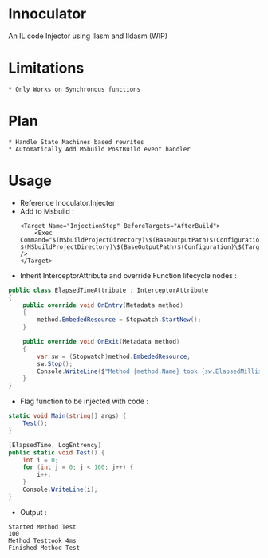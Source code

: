# Innoculator
An IL code Injector using Ilasm and Ildasm (WIP)
# Limitations
    * Only Works on Synchronous functions
# Plan 
    * Handle State Machines based rewrites
    * Automatically Add MSbuild PostBuild event handler
# Usage
* Reference Inoculator.Injecter
* Add to Msbuild :
   ```
   <Target Name="InjectionStep" BeforeTargets="AfterBuild">
       <Exec Command="$(MSbuildProjectDirectory)\$(BaseOutputPath)$(Configuration)\$(TargetFramework)\Inoculator.Injector.exe   $(MSbuildProjectDirectory)\$(BaseOutputPath)$(Configuration)\$(TargetFramework)\$(AssemblyName).dll" />
   </Target>
  ```
* Inherit InterceptorAttribute and override Function lifecycle nodes :  
```csharp
public class ElapsedTimeAttribute : InterceptorAttribute
{
    public override void OnEntry(Metadata method)
    {
        method.EmbededResource = Stopwatch.StartNew();        
    }

    public override void OnExit(Metadata method)
    {
        var sw = (Stopwatch)method.EmbededResource;
        sw.Stop();
        Console.WriteLine($"Method {method.Name} took {sw.ElapsedMilliseconds}ms");
    }
}
```
* Flag function to be injected with code : 
```csharp
static void Main(string[] args) {
    Test();
}

[ElapsedTime, LogEntrency]
public static void Test() {
    int i = 0;
    for (int j = 0; j < 100; j++) {
        i++;
    }
    Console.WriteLine(i);
}
```
* Output :
```
Started Method Test                                                                                                                                           
100                                                                                                                                                           
Method Testtook 4ms
Finished Method Test
```
